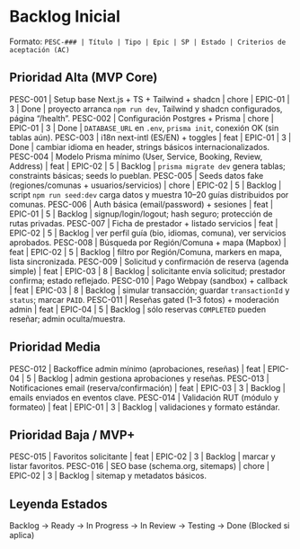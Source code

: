 # Backlog Inicial

Formato: `PESC-### | Título | Tipo | Epic | SP | Estado | Criterios de aceptación (AC)`

## Prioridad Alta (MVP Core)
PESC-001 | Setup base Next.js + TS + Tailwind + shadcn | chore | EPIC-01 | 3 | Done | proyecto arranca `npm run dev`, Tailwind y shadcn configurados, página “/health”.
PESC-002 | Configuración Postgres + Prisma | chore | EPIC-01 | 3 | Done | `DATABASE_URL` en `.env`, `prisma init`, conexión OK (sin tablas aún).
PESC-003 | i18n next-intl (ES/EN) + toggles | feat | EPIC-01 | 3 | Done | cambiar idioma en header, strings básicos internacionalizados.
PESC-004 | Modelo Prisma mínimo (User, Service, Booking, Review, Address) | feat | EPIC-02 | 5 | Backlog | `prisma migrate dev` genera tablas; constraints básicas; seeds lo pueblan.
PESC-005 | Seeds datos fake (regiones/comunas + usuarios/servicios) | chore | EPIC-02 | 5 | Backlog | script `npm run seed:dev` carga datos y muestra 10–20 guías distribuidos por comunas.
PESC-006 | Auth básica (email/password) + sesiones | feat | EPIC-01 | 5 | Backlog | signup/login/logout; hash seguro; protección de rutas privadas.
PESC-007 | Ficha de prestador + listado servicios | feat | EPIC-02 | 5 | Backlog | ver perfil guía (bio, idiomas, comuna), ver servicios aprobados.
PESC-008 | Búsqueda por Región/Comuna + mapa (Mapbox) | feat | EPIC-02 | 5 | Backlog | filtro por Región/Comuna, markers en mapa, lista sincronizada.
PESC-009 | Solicitud y confirmación de reserva (agenda simple) | feat | EPIC-03 | 8 | Backlog | solicitante envía solicitud; prestador confirma; estado reflejado.
PESC-010 | Pago Webpay (sandbox) + callback | feat | EPIC-03 | 8 | Backlog | simular transacción; guardar `transactionId` y `status`; marcar `PAID`.
PESC-011 | Reseñas gated (1–3 fotos) + moderación admin | feat | EPIC-04 | 5 | Backlog | sólo reservas `COMPLETED` pueden reseñar; admin oculta/muestra.

## Prioridad Media
PESC-012 | Backoffice admin mínimo (aprobaciones, reseñas) | feat | EPIC-04 | 5 | Backlog | admin gestiona aprobaciones y reseñas.
PESC-013 | Notificaciones email (reserva/confirmación) | feat | EPIC-03 | 3 | Backlog | emails enviados en eventos clave.
PESC-014 | Validación RUT (módulo y formateo) | feat | EPIC-01 | 3 | Backlog | validaciones y formato estándar.

## Prioridad Baja / MVP+
PESC-015 | Favoritos solicitante | feat | EPIC-02 | 3 | Backlog | marcar y listar favoritos.
PESC-016 | SEO base (schema.org, sitemaps) | chore | EPIC-02 | 3 | Backlog | sitemap y metadatos básicos.

## Leyenda Estados
Backlog → Ready → In Progress → In Review → Testing → Done (Blocked si aplica)
